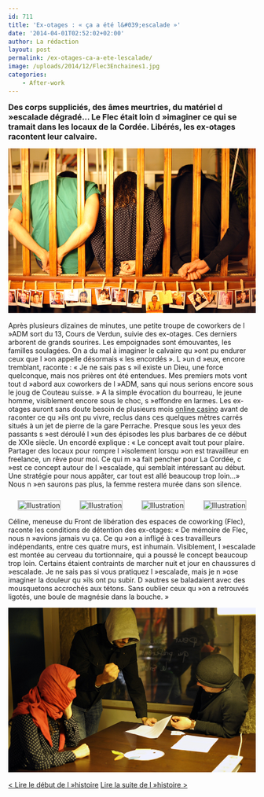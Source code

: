 ```yaml
---
id: 711
title: 'Ex-otages : « ça a été l&#039;escalade »'
date: '2014-04-01T02:52:02+02:00'
author: La rédaction
layout: post
permalink: /ex-otages-ca-a-ete-lescalade/
image: /uploads/2014/12/Flec3Enchaines1.jpg
categories:
    - After-work
---
```


<span style="font-size: medium;">**Des corps suppliciés, des âmes meurtries, du matériel d »escalade dégradé… Le Flec était loin d »imaginer ce qui se tramait dans les locaux de la Cordée. Libérés, les ex-otages racontent leur calvaire.**</span>

[![Flec3Enchaines1](/uploads/2014/12/Flec3Enchaines1.jpg)](/uploads/2014/12/Flec3Enchaines1.jpg)

Après plusieurs dizaines de minutes, une petite troupe de coworkers de l »ADM sort du 13, Cours de Verdun, suivie des ex-otages. Ces derniers arborent de grands sourires. Les empoignades sont émouvantes, les familles soulagées. On a du mal à imaginer le calvaire qu »ont pu endurer ceux que l »on appelle désormais « les encordés ». L »un d »eux, encore tremblant, raconte : « Je ne sais pas s »il existe un Dieu, une force quelconque, mais nos prières ont été entendues. Mes premiers mots vont tout d »abord aux coworkers de l »ADM, sans qui nous serions encore sous le joug de Couteau suisse. » A la simple évocation du bourreau, le jeune homme, visiblement encore sous le choc, s »effondre en larmes. Les ex-otages auront sans doute besoin de plusieurs mois [online casino](https://www.dgfev.de/) avant de raconter ce qu »ils ont pu vivre, reclus dans ces quelques mètres carrés situés à un jet de pierre de la gare Perrache. Presque sous les yeux des passants s »est déroulé l »un des épisodes les plus barbares de ce début de XXIe siècle. Un encordé explique : « Le concept avait tout pour plaire. Partager des locaux pour rompre l »isolement lorsqu »on est travailleur en freelance, un rêve pour moi. Ce qui m »a fait pencher pour La Cordée, c »est ce concept autour de l »escalade, qui semblait intéressant au début. Une stratégie pour nous appâter, car tout est allé beaucoup trop loin…» Nous n »en saurons pas plus, la femme restera murée dans son silence.

 <style type="text/css">
			#gallery-1 {
				margin: auto;
			}
			#gallery-1 .gallery-item {
				float: left;
				margin-top: 10px;
				text-align: center;
				width: 25%;
			}
			#gallery-1 img {
				border: 2px solid #cfcfcf;
			}
			#gallery-1 .gallery-caption {
				margin-left: 0;
			}
			/* see gallery_shortcode() in wp-includes/media.php */
		</style>

<div class="gallery galleryid-711 gallery-columns-4 gallery-size-thumbnail" id="gallery-1"><dl class="gallery-item"> <dt class="gallery-icon portrait"> <img src="/uploads/2014/12/Flec3Banderole1-150x150.jpg" alt="Illustration"> </dt></dl><dl class="gallery-item"> <dt class="gallery-icon portrait"> <img src="/uploads/2014/12/Flec3ConditionsDeplorables-150x150.jpg" alt="Illustration"> </dt></dl><dl class="gallery-item"> <dt class="gallery-icon portrait"> <img src="/uploads/2014/12/Flec3ConditionsDeplorable-150x150.jpg" alt="Illustration"> </dt></dl><dl class="gallery-item"> <dt class="gallery-icon portrait"> <img src="/uploads/2014/12/Flec3Victoire-150x150.jpg" alt="Illustration"> </dt></dl>  
 </div>Céline, meneuse du Front de libération des espaces de coworking (Flec), raconte les conditions de détention des ex-otages: « De mémoire de Flec, nous n »avions jamais vu ça. Ce qu »on a infligé à ces travailleurs indépendants, entre ces quatre murs, est inhumain. Visiblement, l »escalade est montée au cerveau du tortionnaire, qui a poussé le concept beaucoup trop loin. Certains étaient contraints de marcher nuit et jour en chaussures d »escalade. Je ne sais pas si vous pratiquez l »escalade, mais je n »ose imaginer la douleur qu »ils ont pu subir. D »autres se baladaient avec des mousquetons accrochés aux tétons. Sans oublier ceux qu »on a retrouvés ligotés, une boule de magnésie dans la bouche. »

[![Flec3DemiberationTerroriste](/uploads/2014/12/Flec3DemiberationTerroriste.jpg)](/uploads/2014/12/Flec3DemiberationTerroriste.jpg)

[&lt; Lire le début de l »histoire](/2014/04/epingle-a-cheveux-contre-couteau-suisse/ "Epingle à cheveux contre Couteau suisse") [Lire la suite de l »histoire &gt;](/2014/04/du-couteau-suisse-a-la-fourchette/ "Du Couteau suisse à la fourchette")